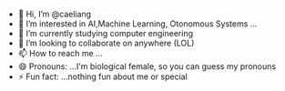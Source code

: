 - 👋 Hi, I’m @caeliang
- 👀 I’m interested in AI,Machine Learning, Otonomous Systems ...
- 🌱 I’m currently studying computer engineering
- 💞️ I’m looking to collaborate on anywhere (LOL)
- 📫 How to reach me ...
- 😄 Pronouns: ...I'm biological female, so you can guess my pronouns
- ⚡ Fun fact: ...nothing fun about me or special

<!---
caeliang/caeliang is a ✨ special ✨ repository because its `README.md` (this file) appears on your GitHub profile.
You can click the Preview link to take a look at your changes.
--->
